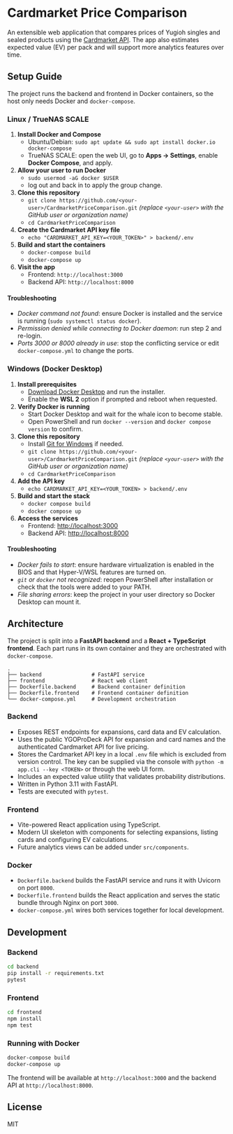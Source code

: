 # Cardmarket Price Comparison

An extensible web application that compares prices of Yugioh singles and sealed products using the [Cardmarket API](https://api.cardmarket.com/). The app also estimates expected value (EV) per pack and will support more analytics features over time.

## Setup Guide

The project runs the backend and frontend in Docker containers, so the host only needs Docker and `docker-compose`.

### Linux / TrueNAS SCALE

1. **Install Docker and Compose**
   - Ubuntu/Debian: `sudo apt update && sudo apt install docker.io docker-compose`
   - TrueNAS SCALE: open the web UI, go to **Apps → Settings**, enable **Docker Compose**, and apply.
2. **Allow your user to run Docker**
   - `sudo usermod -aG docker $USER`
   - log out and back in to apply the group change.
3. **Clone this repository**
   - `git clone https://github.com/<your-user>/CardmarketPriceComparison.git` *(replace `<your-user>` with the GitHub user or organization name)*
   - `cd CardmarketPriceComparison`
4. **Create the Cardmarket API key file**
   - `echo "CARDMARKET_API_KEY=<YOUR_TOKEN>" > backend/.env`
5. **Build and start the containers**
   - `docker-compose build`
   - `docker-compose up`
6. **Visit the app**
   - Frontend: `http://localhost:3000`
   - Backend API: `http://localhost:8000`

#### Troubleshooting
- *Docker command not found*: ensure Docker is installed and the service is running (`sudo systemctl status docker`).
- *Permission denied while connecting to Docker daemon*: run step 2 and re-login.
- *Ports 3000 or 8000 already in use*: stop the conflicting service or edit `docker-compose.yml` to change the ports.

### Windows (Docker Desktop)

1. **Install prerequisites**
   - [Download Docker Desktop](https://www.docker.com/products/docker-desktop) and run the installer.
   - Enable the **WSL 2** option if prompted and reboot when requested.
2. **Verify Docker is running**
   - Start Docker Desktop and wait for the whale icon to become stable.
   - Open PowerShell and run `docker --version` and `docker compose version` to confirm.
3. **Clone this repository**
   - Install [Git for Windows](https://git-scm.com/download/win) if needed.
   - `git clone https://github.com/<your-user>/CardmarketPriceComparison.git` *(replace `<your-user>` with the GitHub user or organization name)*
   - `cd CardmarketPriceComparison`
4. **Add the API key**
   - `echo CARDMARKET_API_KEY=<YOUR_TOKEN> > backend/.env`
5. **Build and start the stack**
   - `docker compose build`
   - `docker compose up`
6. **Access the services**
   - Frontend: <http://localhost:3000>
   - Backend API: <http://localhost:8000>

#### Troubleshooting
- *Docker fails to start*: ensure hardware virtualization is enabled in the BIOS and that Hyper-V/WSL features are turned on.
- *`git` or `docker` not recognized*: reopen PowerShell after installation or check that the tools were added to your PATH.
- *File sharing errors*: keep the project in your user directory so Docker Desktop can mount it.


## Architecture

The project is split into a **FastAPI backend** and a **React + TypeScript frontend**. Each part runs in its own container and they are orchestrated with `docker-compose`.

```
.
├── backend                # FastAPI service
├── frontend               # React web client
├── Dockerfile.backend     # Backend container definition
├── Dockerfile.frontend    # Frontend container definition
└── docker-compose.yml     # Development orchestration
```

### Backend
- Exposes REST endpoints for expansions, card data and EV calculation.
- Uses the public YGOProDeck API for expansion and card names and the
  authenticated Cardmarket API for live pricing.
- Stores the Cardmarket API key in a local `.env` file which is excluded from
  version control. The key can be supplied via the console with
  `python -m app.cli --key <TOKEN>` or through the web UI form.
- Includes an expected value utility that validates probability distributions.
- Written in Python 3.11 with FastAPI.
- Tests are executed with `pytest`.

### Frontend
- Vite-powered React application using TypeScript.
- Modern UI skeleton with components for selecting expansions, listing cards and configuring EV calculations.
- Future analytics views can be added under `src/components`.

### Docker
- `Dockerfile.backend` builds the FastAPI service and runs it with Uvicorn on port `8000`.
- `Dockerfile.frontend` builds the React application and serves the static bundle through Nginx on port `3000`.
- `docker-compose.yml` wires both services together for local development.

## Development

### Backend
```bash
cd backend
pip install -r requirements.txt
pytest
```

### Frontend
```bash
cd frontend
npm install
npm test
```

### Running with Docker
```bash
docker-compose build
docker-compose up
```

The frontend will be available at `http://localhost:3000` and the backend API at `http://localhost:8000`.

## License

MIT
